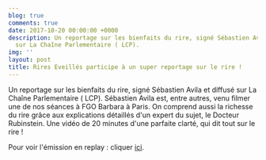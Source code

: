 ```yaml
---
blog: true
comments: true
date: 2017-10-20 00:00:00 +0000
description: Un reportage sur les bienfaits du rire, signé Sébastien Avila et diffusé
  sur La Chaîne Parlementaire ( LCP).
img: ''
layout: post
title: Rires Eveillés participe à un super reportage sur le rire !
---
```



Un reportage sur les bienfaits du rire, signé Sébastien Avila et diffusé sur La Chaîne Parlementaire ( LCP). Sébastien Avila est, entre autres, venu filmer une de nos séances à FGO Barbara à Paris. On comprend aussi la richesse du rire grâce aux explications détaillés d'un expert du sujet, le Docteur Rubinstein. Une vidéo de 20 minutes d'une parfaite clarté, qui dit tout sur le rire !

Pour voir l'émission en replay : cliquer [ici](http://www.lcp.fr/emissions/etat-de-sante/284886-etat-de-sante).